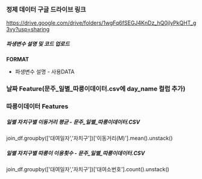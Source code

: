 ### 정제 데이터 구글 드라이브 링크
https://drive.google.com/drive/folders/1wgFq6fSEGJ4KnDz_hQ0jlyPkQHT_g3vy?usp=sharing

##### 파생변수 설명 및 코드 업로드
**FORMAT**
- 파생변수 설명 - 사용DATA

### 날짜 Feature(문주_일별_따릉이데이터.csv에 day_name 컬럽 추가)


### 따릉이데이터 Features

##### 일별 자치구별 이동거리 평균 - 문주_일별_따릉이데이터.CSV 
join_df.groupby(['대여일자','자치구'])['이동거리(M)'].mean().unstack()

##### 일별 자치구별 따릉이 이용횟수 - 문주_일별_따릉이데이터.CSV 
join_df.groupby(['대여일자','자치구'])['대여소번호'].count().unstack()

